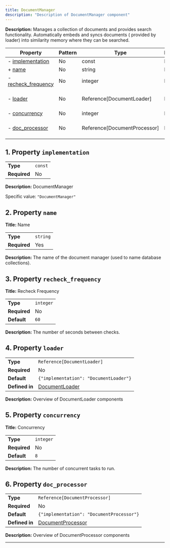 ```yaml
---
title: DocumentManager
description: "Description of DocumentManager component"
---
```


**Description:** Manages a collection of documents and provides search functionality. Automatically embeds and syncs documents (
provided by loader) into similarity memory where they can be searched.

| Property                                   | Pattern | Type                         | Deprecated | Definition                                 | Title/Description                        |
| ------------------------------------------ | ------- | ---------------------------- | ---------- | ------------------------------------------ | ---------------------------------------- |
| - [implementation](#implementation )       | No      | const                        | No         | -                                          | DocumentManager                          |
| + [name](#name )                           | No      | string                       | No         | -                                          | Name                                     |
| - [recheck_frequency](#recheck_frequency ) | No      | integer                      | No         | -                                          | Recheck Frequency                        |
| - [loader](#loader )                       | No      | Reference[DocumentLoader]    | No         | In [DocumentLoader](/docs/components/documentloader/overview)    | Overview of DocumentLoader components    |
| - [concurrency](#concurrency )             | No      | integer                      | No         | -                                          | Concurrency                              |
| - [doc_processor](#doc_processor )         | No      | Reference[DocumentProcessor] | No         | In [DocumentProcessor](/docs/components/documentprocessor/overview) | Overview of DocumentProcessor components |

## <a name="implementation"></a>1. Property `implementation`

|              |         |
| ------------ | ------- |
| **Type**     | `const` |
| **Required** | No      |

**Description:** DocumentManager

Specific value: `"DocumentManager"`

## <a name="name"></a>2. Property `name`

**Title:** Name

|              |          |
| ------------ | -------- |
| **Type**     | `string` |
| **Required** | Yes      |

**Description:** The name of the document manager (used to name database collections).

## <a name="recheck_frequency"></a>3. Property `recheck_frequency`

**Title:** Recheck Frequency

|              |           |
| ------------ | --------- |
| **Type**     | `integer` |
| **Required** | No        |
| **Default**  | `60`      |

**Description:** The number of seconds between checks.

## <a name="loader"></a>4. Property `loader`

|                |                                        |
| -------------- | -------------------------------------- |
| **Type**       | `Reference[DocumentLoader]`            |
| **Required**   | No                                     |
| **Default**    | `{"implementation": "DocumentLoader"}` |
| **Defined in** | [DocumentLoader](/docs/components/documentloader/overview)   |

**Description:** Overview of DocumentLoader components

## <a name="concurrency"></a>5. Property `concurrency`

**Title:** Concurrency

|              |           |
| ------------ | --------- |
| **Type**     | `integer` |
| **Required** | No        |
| **Default**  | `8`       |

**Description:** The number of concurrent tasks to run.

## <a name="doc_processor"></a>6. Property `doc_processor`

|                |                                           |
| -------------- | ----------------------------------------- |
| **Type**       | `Reference[DocumentProcessor]`            |
| **Required**   | No                                        |
| **Default**    | `{"implementation": "DocumentProcessor"}` |
| **Defined in** | [DocumentProcessor](/docs/components/documentprocessor/overview)   |

**Description:** Overview of DocumentProcessor components

----------------------------------------------------------------------------------------------------------------------------
